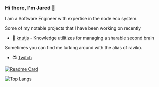 ### Hi there, I'm Jared 👋

I am a Software Engineer with expertise in the node eco system.

Some of my notable projects that I have been working on recently

- 🧠 [knutjs](https://github.com/jlrickert/knutjs) - Knowledge utilitizes for managing a sharable second brain

Sometimes you can find me lurking around with the alias of raviko.

- 📺 [Twitch](https://www.twitch.tv/raviko)

<!--
**jlrickert/jlrickert** is a ✨ _special_ ✨ repository because its `README.md` (this file) appears on your GitHub profile.

Here are some ideas to get you started:

- 🔭 I’m currently working on ...
- 🌱 I’m currently learning ...
- 👯 I’m looking to collaborate on ...
- 🤔 I’m looking for help with ...
- 💬 Ask me about ...
- 📫 How to reach me: ...
- 😄 Pronouns: ...
- ⚡ Fun fact: ...
-->

[![Readme Card](https://github-readme-stats.vercel.app/api?username=jlrickert&show_icons=true&theme=react&rank_icon=github&card_width=475)](https://github.com/dmmulroy/github-readme-stats)

[![Top Langs](https://github-readme-stats.vercel.app/api/top-langs/?username=jlrickert&show_icons=true&theme=react&card_width=475)](https://github.com/anuraghazra/github-readme-stats)
